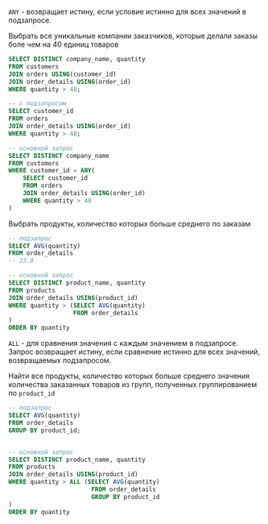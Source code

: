 
`ANY` - возвращает истину, если условие истинно для всех значений в подзапросе.

Выбрать все уникальные компании заказчиков, которые делали заказы боле чем на 40 единиц товаров
```SQL
SELECT DISTINCT company_name, quantity
FROM customers
JOIN orders USING(customer_id)
JOIN order_details USING(order_id)
WHERE quantity > 40;

-- с подзапросом
SELECT customer_id
FROM orders
JOIN order_details USING(order_id)
WHERE quantity > 40;

-- основной запрос
SELECT DISTINCT company_name
FROM customers
WHERE customer_id = ANY(
	SELECT customer_id
	FROM orders
	JOIN order_details USING(order_id)
	WHERE quantity > 40
)
```

Выбрать продукты, количество которых больше среднего по заказам
```SQL
-- подзапрос
SELECT AVG(quantity)
FROM order_details
-- 23.8

-- основной запрос
SELECT DISTINCT product_name, quantity
FROM products
JOIN order_details USING(product_id)
WHERE quantity > (SELECT AVG(quantity)
			  	  FROM order_details
)
ORDER BY quantity
```

`ALL` - для сравнения значения с каждым значением в подзапросе. Запрос возвращает истину, если сравнение истинно для всех значений, возвращаемых подзапросом.


Найти все продукты, количество которых больше среднего значения количества заказанных товаров из групп, полученных группированием по `product_id`
```SQL
-- подзапрос
SELECT AVG(quantity)
FROM order_details
GROUP BY product_id;


-- основной запрос
SELECT DISTINCT product_name, quantity
FROM products
JOIN order_details USING(product_id)
WHERE quantity > ALL (SELECT AVG(quantity)
					   FROM order_details
					   GROUP BY product_id
)
ORDER BY quantity 
```

